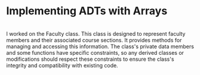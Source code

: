 # Implementing ADTs with Arrays
<br /> I worked on the Faculty class. This class is designed to represent faculty members and their associated course sections. It provides methods for managing and accessing this information. The class's private data members and some functions have specific constraints, so any derived classes or modifications should respect these constraints to ensure the class's integrity and compatibility with existing code.
